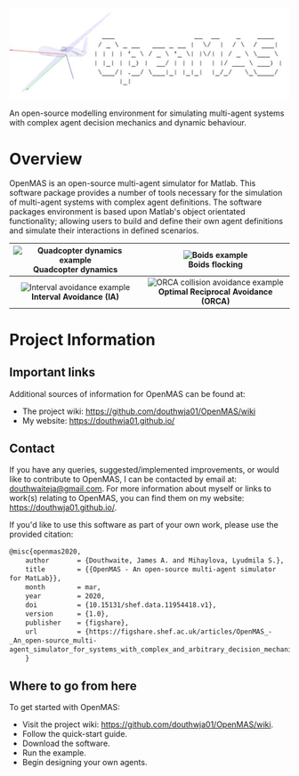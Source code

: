 <p align="center">
<img src="environment/assets/logo.jpg" width="700" title="The OpenMAS repository">
</p>

An open-source modelling environment for simulating multi-agent systems with 
complex agent decision mechanics and dynamic behaviour. 

# Overview

OpenMAS is an open-source multi-agent simulator for Matlab. This software package provides a number of tools necessary for the simulation of multi-agent systems with complex agent definitions. The software packages environment is based upon Matlab's object orientated functionality; allowing users to build and define their own agent definitions and simulate their interactions in defined scenarios.

|<img src="environment/assets/quadcopter-example.gif" height="320" title="Quadcopter dynamics example"><br> **Quadcopter dynamics** | <img src="environment/assets/boids-example.gif" height="320" title="Boids example"><br> **Boids flocking** |
|:---:|:---:|
| <img src="environment/assets/2D-IA-example.gif" height="320" title="Interval avoidance example"><br> **Interval Avoidance (IA)** | <img src="environment/assets/orca-example.gif" height="320" title="ORCA collision avoidance example"><br> **Optimal Reciprocal Avoidance (ORCA)** |

# Project Information

## Important links
Additional sources of information for OpenMAS can be found at:
- The project wiki: https://github.com/douthwja01/OpenMAS/wiki
- My website: https://douthwja01.github.io/ 

## Contact

If you have any queries, suggested/implemented improvements, or would like to contribute to OpenMAS, I can be contacted by email at: douthwaiteja@gmail.com. For more information about myself or links to work(s) relating to OpenMAS, you can find them on my website: https://douthwja01.github.io/. 

If you'd like to use this software as part of your own work, please use the provided citation:

    @misc{openmas2020,
        author       = {Douthwaite, James A. and Mihaylova, Lyudmila S.},
        title        = {{OpenMAS - An open-source multi-agent simulator for MatLab}},
        month        = mar,
        year         = 2020,
        doi          = {10.15131/shef.data.11954418.v1},
        version      = {1.0},
        publisher    = {figshare},
        url          = {https://figshare.shef.ac.uk/articles/OpenMAS_-_An_open-source_multi-agent_simulator_for_systems_with_complex_and_arbitrary_decision_mechanics_and_dynamic_behaviour/11954418/1}
        }

## Where to go from here

To get started with OpenMAS:
- Visit the project wiki: https://github.com/douthwja01/OpenMAS/wiki. 
- Follow the quick-start guide.
- Download the software.
- Run the example.
- Begin designing your own agents.
